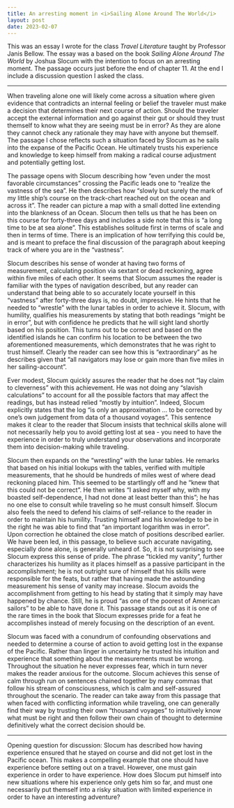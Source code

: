 ```yaml
---
title: An arresting moment in <i>Sailing Alone Around The World</i>
layout: post
date: 2023-02-07
---
```


This was an essay I wrote for the class *Travel Literature* taught by Professor Janis Bellow. The essay was a based on the book *Sailing Alone Around The World* by Joshua Slocum with the intention to focus on an arresting moment. The passage occurs just before the end of chapter 11. At the end I include a discussion question I asked the class.

---

When traveling alone one will likely come across a situation where given evidence that contradicts an internal feeling or belief the traveler must make a decision that determines their next course of action. Should the traveler accept the external information and go against their gut or should they trust themself to know what they are seeing must be in error? As they are alone they cannot check any rationale they may have with anyone but themself. The passage I chose reflects such a situation faced by Slocum as he sails into the expanse of the Pacific Ocean. He ultimately trusts his experience and knowledge to keep himself from making a radical course adjustment and potentially getting lost. 

The passage opens with Slocum describing how “even under the most favorable circumstances” crossing the Pacific leads one to “realize the vastness of the sea”. He then describes how “slowly but surely the mark of my little ship’s course on the track-chart reached out on the ocean and across it”. The reader can picture a map with a small dotted line extending into the blankness of an Ocean. Slocum then tells us that he has been on this course for forty-three days and includes a side note that this is “a long time to be at sea alone”. This establishes solitude first in terms of scale and then in terms of time. There is an implication of how terrifying this could be, and is meant to preface the final discussion of the paragraph about keeping track of where you are in the “vastness”. 

Slocum describes his sense of wonder at having two forms of measurement, calculating position via sextant or dead reckoning, agree within five miles of each other. It seems that Slocum assumes the reader is familiar with the types of navigation described, but any reader can understand that being able to so accurately locate yourself in this “vastness” after forty-three days is, no doubt, impressive. He hints that he needed to “wrestle” with the lunar tables in order to achieve it. Slocum, with humility, qualifies his measurements by stating that both readings “might be in error”, but with confidence he predicts that he will sight land shortly based on his position. This turns out to be correct and based on the identified islands he can confirm his location to be between the two aforementioned measurements, which demonstrates that he was right to trust himself. Clearly the reader can see how this is “extraordinary” as he describes given that “all navigators may lose or gain more than five miles in her sailing-account”. 

Ever modest, Slocum quickly assures the reader that he does not “lay claim to cleverness” with this achievement. He was not doing any “slavish calculations” to account for all the possible factors that may affect the readings, but has instead relied “mostly by intuition”. Indeed, Slocum explicitly states that the log “is only an approximation … to be corrected by one’s own judgement from data of a thousand voyages”.  This sentence makes it clear to the reader that Slocum insists that technical skills alone will not necessarily help you to avoid getting lost at sea - you need to have the experience in order to truly understand your observations and incorporate them into decision-making while traveling. 

Slocum then expands on the “wrestling” with the lunar tables. He remarks that based on his initial lookups with the tables, verified with multiple measurements, that he should be hundreds of miles west of where dead reckoning placed him. This seemed to be startlingly off  and he “knew that this could not be correct”. He then writes “I asked myself why, with my boasted self-dependence, I had not done at least better than this”; he has no one else to consult while traveling so he must consult himself. Slocum also feels the need to defend his claims of self-reliance to the reader in order to maintain his humility. Trusting himself and his knowledge to be in the right he was able to find that “an important logarithm was in error”. Upon correction he obtained the close match of positions described earlier. We have been led, in this passage, to believe such accurate navigating, especially done alone, is generally unheard of. So, it is not surprising to see Slocum express this sense of pride. The phrase “tickled my vanity”, further characterizes his humility as it places himself as a passive participant in the accomplishment; he is not outright sure of himself that his skills were responsible for the feats, but rather that having made the astounding measurement his sense of vanity may increase. Slocum avoids the accomplishment from getting to his head by stating that it simply may have happened by chance. Still, he is proud “as one of the poorest of American sailors” to be able to have done it. This passage stands out as it is one of the rare times in the book that Slocum expresses pride for a feat he accomplishes instead of merely focusing on the description of an event. 

Slocum was faced with a conundrum of confounding observations and needed to determine a course of action to avoid getting lost in the expanse of the Pacific. Rather than linger in uncertainty he trusted his intuition and experience that something about the measurements must be wrong. Throughout the situation he never expresses fear, which in turn never makes the reader anxious for the outcome. Slocum achieves this sense of calm through run on sentences chained together by many commas that follow his stream of consciousness, which is calm and self-assured throughout the scenario. The reader can take away from this passage that when faced with conflicting information while traveling, one can generally find their way by trusting their own “thousand voyages” to intuitively know what must be right and then follow their own chain of thought to determine definitively what the correct decision should be. 
	
---

Opening question for discussion: 
Slocum has described how having experience ensured that he stayed on course and did not get lost in the Pacific ocean. This makes a compelling example that one should have experience before setting out on a travel. However, one must gain experience in order to have experience. How does Slocum put himself into new situations where his experience only gets him so far, and must one necessarily put themself into a risky situation with limited experience in order to have an interesting adventure?